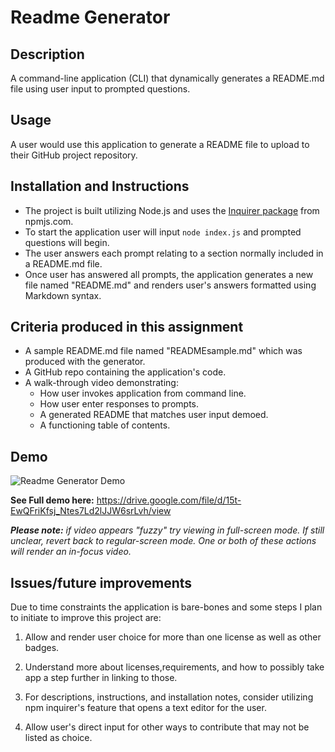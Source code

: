 
# Readme Generator

## Description
A command-line application (CLI) that dynamically generates a README.md file using user input to prompted questions.

## Usage
A user would use this application to generate a README file to upload to their GitHub project repository.

## Installation and Instructions
- The project is built utilizing Node.js and uses the [Inquirer package](https://www.npmjs.com/package/inquirer) from npmjs.com.
- To start the application user will input `node index.js` and prompted questions will begin.
- The user answers each prompt relating to a section normally included in a README.md file.
- Once user has answered all prompts, the application generates a new file named "README.md" and renders user's answers formatted using Markdown syntax.

## Criteria produced in this assignment
- A sample README.md file named "READMEsample.md" which was produced with the generator.
- A GitHub repo containing the application's code.
- A walk-through video demonstrating:
    - How user invokes application from command line.
    - How user enter responses to prompts.
    - A generated README that matches user input demoed.
    - A functioning table of contents.

## Demo
![Readme Generator Demo](assets/project-gif.gif)

**See Full demo here:** https://drive.google.com/file/d/15t-EwQFriKfsj_Ntes7Ld2lJJW6srLvh/view

_**Please note:** if video appears "fuzzy" try viewing in full-screen mode. If still unclear, revert back to regular-screen mode. One or both of these actions will render an in-focus video._


## Issues/future improvements
Due to time constraints the application is bare-bones and some steps I plan to initiate to improve this project are:

1. Allow and render user choice for more than one license as well as other badges.

2. Understand more about licenses,requirements, and how to possibly take app a step further in linking to those.

3. For descriptions, instructions, and installation notes, consider utilizing npm inquirer's feature that opens a text editor for the user.

4. Allow user's direct input for other ways to contribute that may not be listed as choice.









